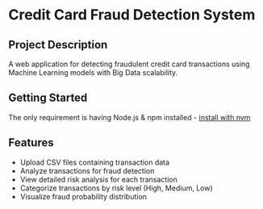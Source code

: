 
# Credit Card Fraud Detection System

## Project Description

A web application for detecting fraudulent credit card transactions using Machine Learning models with Big Data scalability.
## Getting Started

The only requirement is having Node.js & npm installed - [install with nvm](https://github.com/nvm-sh/nvm#installing-and-updating)

## Features

- Upload CSV files containing transaction data
- Analyze transactions for fraud detection
- View detailed risk analysis for each transaction
- Categorize transactions by risk level (High, Medium, Low)
- Visualize fraud probability distribution
